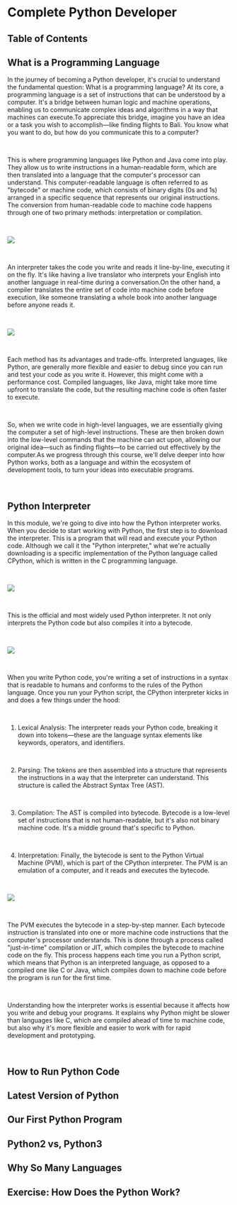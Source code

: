 <!-- omit in toc -->
# Complete Python Developer
<!-- omit in toc -->
## Table of Contents


## What is a Programming Language
In the journey of becoming a Python developer, it's crucial to understand the fundamental question: What is a programming language? At its core, a programming language is a set of instructions that can be understood by a computer. It's a bridge between human logic and machine operations, enabling us to communicate complex ideas and algorithms in a way that machines can execute.To appreciate this bridge, imagine you have an idea or a task you wish to accomplish—like finding flights to Bali. You know what you want to do, but how do you communicate this to a computer?

<br />


This is where programming languages like Python and Java come into play. They allow us to write instructions in a human-readable form, which are then translated into a language that the computer's processor can understand. This computer-readable language is often referred to as "bytecode" or machine code, which consists of binary digits (0s and 1s) arranged in a specific sequence that represents our original instructions. The conversion from human-readable code to machine code happens through one of two primary methods: interpretation or compilation.

<br />


![](https://github.com/c1flores/Complete-Python-Developer/assets/81927296/4c0e3b69-2a2b-4f5b-82ae-ec8af25eb5b2)

<br />

An interpreter takes the code you write and reads it line-by-line, executing it on the fly. It's like having a live translator who interprets your English into another language in real-time during a conversation.On the other hand, a compiler translates the entire set of code into machine code before execution, like someone translating a whole book into another language before anyone reads it.

<br />

![](https://github.com/c1flores/Complete-Python-Developer/assets/81927296/21b58e65-13d6-4ccf-922e-ace46a6be603)

<br />


Each method has its advantages and trade-offs. Interpreted languages, like Python, are generally more flexible and easier to debug since you can run and test your code as you write it. However, this might come with a performance cost. Compiled languages, like Java, might take more time upfront to translate the code, but the resulting machine code is often faster to execute.

<br />


So, when we write code in high-level languages, we are essentially giving the computer a set of high-level instructions. These are then broken down into the low-level commands that the machine can act upon, allowing our original idea—such as finding flights—to be carried out effectively by the computer.As we progress through this course, we'll delve deeper into how Python works, both as a language and within the ecosystem of development tools, to turn your ideas into executable programs.

<br />


## Python Interpreter
In this module, we're going to dive into how the Python interpreter works. When you decide to start working with Python, the first step is to download the interpreter. This is a program that will read and execute your Python code. Although we call it the "Python interpreter," what we're actually downloading is a specific implementation of the Python language called CPython, which is written in the C programming language.

<br />

![](https://github.com/c1flores/Complete-Python-Developer/assets/81927296/ce45eea1-7849-4133-8d79-d0b700698ea8)

<br />

This is the official and most widely used Python interpreter. It not only interprets the Python code but also compiles it into a bytecode.

<br />

![](https://github.com/c1flores/Complete-Python-Developer/assets/81927296/facf8c4c-19ee-4a4e-aaaf-051b5663435e)

<br />

When you write Python code, you're writing a set of instructions in a syntax that is readable to humans and conforms to the rules of the Python language. Once you run your Python script, the CPython interpreter kicks in and does a few things under the hood:

<br />

1. Lexical Analysis: The interpreter reads your Python code, breaking it down into tokens—these are the language syntax elements like keywords, operators, and identifiers.

<br />

2. Parsing: The tokens are then assembled into a structure that represents the instructions in a way that the interpreter can understand. This structure is called the Abstract Syntax Tree (AST).

<br />

3. Compilation: The AST is compiled into bytecode. Bytecode is a low-level set of instructions that is not human-readable, but it's also not binary machine code. It's a middle ground that's specific to Python.

<br />

4. Interpretation: Finally, the bytecode is sent to the Python Virtual Machine (PVM), which is part of the CPython interpreter. The PVM is an emulation of a computer, and it reads and executes the bytecode.

<br />

![](https://github.com/c1flores/Complete-Python-Developer/assets/81927296/a1a801a6-4dd2-48a3-929c-25bbf06f4480)

<br />

The PVM executes the bytecode in a step-by-step manner. Each bytecode instruction is translated into one or more machine code instructions that the computer's processor understands. This is done through a process called "just-in-time" compilation or JIT, which compiles the bytecode to machine code on the fly. This process happens each time you run a Python script, which means that Python is an interpreted language, as opposed to a compiled one like C or Java, which compiles down to machine code before the program is run for the first time.


<br />

Understanding how the interpreter works is essential because it affects how you write and debug your programs. It explains why Python might be slower than languages like C, which are compiled ahead of time to machine code, but also why it's more flexible and easier to work with for rapid development and prototyping.

<br />



## How to Run Python Code

## Latest Version of Python

## Our First Python Program

## Python2 vs, Python3

## Why So Many Languages

## Exercise: How Does the Python Work?



